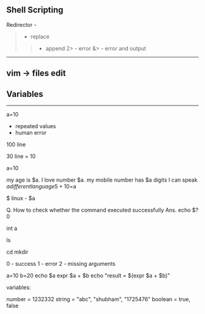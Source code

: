 ## Shell Scripting

Redirector - 
> - replace 
>> - append
2> - error
&> - error and output
----------
vim -> files edit
---------


## Variables
------------
a=10

- repeated values
- human error

100 line

30 line = 10

a=10

my age is $a.
I love number $a.
my mobile number has $a digits
I can speak $a different language
5+10=$a

$ linux - $a 

Q. How to check whether the command executed successfully
Ans.  <COMMAND>
      echo $?
0

int a


ls

cd
mkdir

0 - success
1 - error
2 - missing arguments


a=10
b=20
echo $a
expr $a + $b
echo "result = $(expr $a + $b)"



variables:

number = 1232332
string = "abc", "shubham", "1725476"
boolean = true, false
